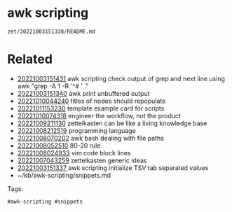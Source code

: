 # awk scripting

` zet/20221003151338/README.md `

# Related

- [20221003151431](/zet/20221003151431/README.md) awk scripting check output of grep and next line using awk "grep -A 1 -R '^# ' ."
- [20221003151340](/zet/20221003151340/README.md) awk print unbuffered output
- [20221010044240](/zet/20221010044240/README.md) titles of nodes should repopulate
- [20221011153230](/zet/20221011153230/README.md) template example card for scripts
- [20221010074318](/zet/20221010074318/README.md) engineer the workflow, not the product
- [20221009211130](/zet/20221009211130/README.md) zettelkasten can be like a living knowledge base
- [20221008212519](/zet/20221008212519/README.md) programming language
- [20221008070202](/zet/20221008070202/README.md) awk bash dealing with file paths
- [20221008052510](/zet/20221008052510/README.md) 80-20 rule
- [20221008024933](/zet/20221008024933/README.md) vim code block lines
- [20221007043259](/zet/20221007043259/README.md) zettelkasten generic ideas
- [20221003151337](/zet/20221003151337/README.md) awk scripting initialize TSV tab separated values
- ~/kb/awk-scripting/snippets.md

Tags:

    #awk-scripting #snippets 
